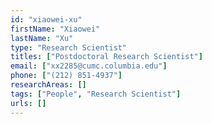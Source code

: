 ```yaml
---
id: "xiaowei-xu"
firstName: "Xiaowei"
lastName: "Xu"
type: "Research Scientist"
titles: ["Postdoctoral Research Scientist"]
email: ["xx2285@cumc.columbia.edu"]
phone: ["(212) 851-4937"]
researchAreas: []
tags: ["People", "Research Scientist"]
urls: []
---
```

